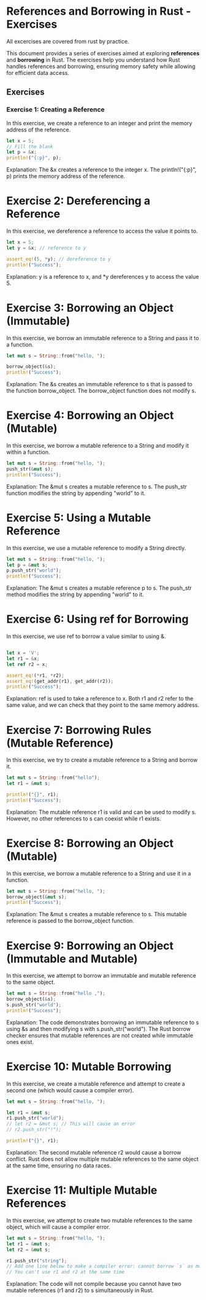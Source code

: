 # References and Borrowing in Rust - Exercises
All excercises are covered from rust by practice.

This document provides a series of exercises aimed at exploring **references** and **borrowing** in Rust. The exercises help you understand how Rust handles references and borrowing, ensuring memory safety while allowing for efficient data access.

## Exercises

### Exercise 1: Creating a Reference
In this exercise, we create a reference to an integer and print the memory address of the reference.

```rust
let x = 5;
// Fill the blank
let p = &x;
println!("{:p}", p);
```
Explanation: The &x creates a reference to the integer x. The println!("{:p}", p) prints the memory address of the reference.

# Exercise 2: Dereferencing a Reference
In this exercise, we dereference a reference to access the value it points to.

```rust
let x = 5;
let y = &x; // reference to y

assert_eq!(5, *y); // dereference to y
println!("Success");
```
Explanation: y is a reference to x, and *y dereferences y to access the value 5.

# Exercise 3: Borrowing an Object (Immutable)
In this exercise, we borrow an immutable reference to a String and pass it to a function.

```rust
let mut s = String::from("hello, ");

borrow_object(&s);
println!("Success");
```
Explanation: The &s creates an immutable reference to s that is passed to the function borrow_object. The borrow_object function does not modify s.


# Exercise 4: Borrowing an Object (Mutable)
In this exercise, we borrow a mutable reference to a String and modify it within a function.

```rust
let mut s = String::from("hello, ");
push_str(&mut s);
println!("Success");
```
Explanation: The &mut s creates a mutable reference to s. The push_str function modifies the string by appending "world" to it.


# Exercise 5: Using a Mutable Reference
In this exercise, we use a mutable reference to modify a String directly.

```rust
let mut s = String::from("hello, ");
let p = &mut s;
p.push_str("world");
println!("Success");
```
Explanation: The &mut s creates a mutable reference p to s. The push_str method modifies the string by appending "world" to it.


# Exercise 6: Using ref for Borrowing
In this exercise, we use ref to borrow a value similar to using &.

```rust

let x = 'V';
let r1 = &x;
let ref r2 = x;

assert_eq!(*r1, *r2);
assert_eq!(get_addr(r1), get_addr(r2));
println!("Success");
```
Explanation: ref is used to take a reference to x. Both r1 and r2 refer to the same value, and we can check that they point to the same memory address.


# Exercise 7: Borrowing Rules (Mutable Reference)
In this exercise, we try to create a mutable reference to a String and borrow it.

```rust
let mut s = String::from("hello");
let r1 = &mut s;

println!("{}", r1);
println!("Success");
```
Explanation: The mutable reference r1 is valid and can be used to modify s. However, no other references to s can coexist while r1 exists.

# Exercise 8: Borrowing an Object (Mutable)

In this exercise, we borrow a mutable reference to a String and use it in a function.

```rust
let mut s = String::from("hello, ");
borrow_object(&mut s);
println!("Success");
```

Explanation: The &mut s creates a mutable reference to s. This mutable reference is passed to the borrow_object function.


# Exercise 9: Borrowing an Object (Immutable and Mutable)

In this exercise, we attempt to borrow an immutable and mutable reference to the same object.

```rust
let mut s = String::from("hello ,");
borrow_object(&s);
s.push_str("world");
println!("Success");
```
Explanation: The code demonstrates borrowing an immutable reference to s using &s and then modifying s with s.push_str("world"). The Rust borrow checker ensures that mutable references are not created while immutable ones exist.

# Exercise 10: Mutable Borrowing
In this exercise, we create a mutable reference and attempt to create a second one (which would cause a compiler error).

```rust
let mut s = String::from("hello, ");

let r1 = &mut s;
r1.push_str("world");
// let r2 = &mut s; // This will cause an error
// r2.push_str("!");

println!("{}", r1);
```
Explanation: The second mutable reference r2 would cause a borrow conflict. Rust does not allow multiple mutable references to the same object at the same time, ensuring no data races.

# Exercise 11: Multiple Mutable References
In this exercise, we attempt to create two mutable references to the same object, which will cause a compiler error.

```rust
let mut s = String::from("hello, ");
let r1 = &mut s;
let r2 = &mut s;

r1.push_str("string");
// Add one line below to make a compiler error: cannot borrow `s` as mutable more than once at a time
// You can't use r1 and r2 at the same time
```
Explanation: The code will not compile because you cannot have two mutable references (r1 and r2) to s simultaneously in Rust.
